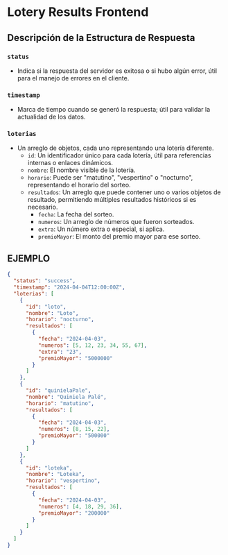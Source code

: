 # Lotery Results Frontend

## Descripción de la Estructura de Respuesta

### `status`

- Indica si la respuesta del servidor es exitosa o si hubo algún error, útil para el manejo de errores en el cliente.

### `timestamp`

- Marca de tiempo cuando se generó la respuesta; útil para validar la actualidad de los datos.

### `loterias`

- Un arreglo de objetos, cada uno representando una lotería diferente.
  - `id`: Un identificador único para cada lotería, útil para referencias internas o enlaces dinámicos.
  - `nombre`: El nombre visible de la lotería.
  - `horario`: Puede ser "matutino", "vespertino" o "nocturno", representando el horario del sorteo.
  - `resultados`: Un arreglo que puede contener uno o varios objetos de resultado, permitiendo múltiples resultados históricos si es necesario.
    - `fecha`: La fecha del sorteo.
    - `numeros`: Un arreglo de números que fueron sorteados.
    - `extra`: Un número extra o especial, si aplica.
    - `premioMayor`: El monto del premio mayor para ese sorteo.

## EJEMPLO

```json
{
  "status": "success",
  "timestamp": "2024-04-04T12:00:00Z",
  "loterias": [
    {
      "id": "loto",
      "nombre": "Loto",
      "horario": "nocturno",
      "resultados": [
        {
          "fecha": "2024-04-03",
          "numeros": [5, 12, 23, 34, 55, 67],
          "extra": "23",
          "premioMayor": "5000000"
        }
      ]
    },
    {
      "id": "quinielaPale",
      "nombre": "Quiniela Palé",
      "horario": "matutino",
      "resultados": [
        {
          "fecha": "2024-04-03",
          "numeros": [8, 15, 22],
          "premioMayor": "500000"
        }
      ]
    },
    {
      "id": "loteka",
      "nombre": "Loteka",
      "horario": "vespertino",
      "resultados": [
        {
          "fecha": "2024-04-03",
          "numeros": [4, 18, 29, 36],
          "premioMayor": "200000"
        }
      ]
    }
  ]
}
```
